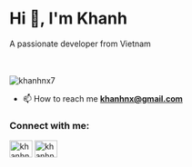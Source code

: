 <h1>Hi 👋, I'm Khanh</h1>
<h3">A passionate developer from Vietnam</h3>
<br>
<br>
<br>
<p align="left"> <img src="https://komarev.com/ghpvc/?username=khanhnx7&label=Profile%20views&color=0e75b6&style=flat" alt="khanhnx7" /> </p>

- 📫 How to reach me **khanhnx@gmail.com**

<h3 align="left">Connect with me:</h3>
<p align="left">
<a href="https://fb.com/khanhnx" target="blank"><img align="center" src="https://raw.githubusercontent.com/rahuldkjain/github-profile-readme-generator/master/src/images/icons/Social/facebook.svg" alt="khanhnx" height="30" width="40" /></a>
<a href="https://www.youtube.com/c/khanhnx" target="blank"><img align="center" src="https://raw.githubusercontent.com/rahuldkjain/github-profile-readme-generator/master/src/images/icons/Social/youtube.svg" alt="khanhnx" height="30" width="40" /></a>
</p>
